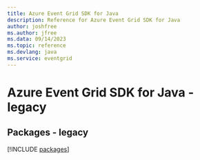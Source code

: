 ```yaml
---
title: Azure Event Grid SDK for Java
description: Reference for Azure Event Grid SDK for Java
author: joshfree
ms.author: jfree
ms.data: 09/14/2023
ms.topic: reference
ms.devlang: java
ms.service: eventgrid
---
```

# Azure Event Grid SDK for Java - legacy
## Packages - legacy
[!INCLUDE [packages](event-grid-index.md)]
